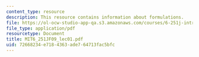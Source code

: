 ```yaml
---
content_type: resource
description: This resource contains information about formulations.
file: https://ol-ocw-studio-app-qa.s3.amazonaws.com/courses/6-251j-introduction-to-mathematical-programming-fall-2009/72668234e7184363ade764713fac5bfc_MIT6_251JF09_lec01.pdf
file_type: application/pdf
resourcetype: Document
title: MIT6_251JF09_lec01.pdf
uid: 72668234-e718-4363-ade7-64713fac5bfc
---
```

